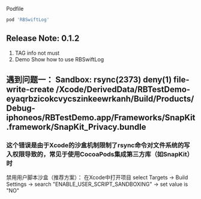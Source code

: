 Podfile

```bash
pod 'RBSwiftLog'
```

## Release Note: 0.1.2
1. TAG info not must
2. Demo Show how to use RBSwiftLog

## 遇到问题一： Sandbox: rsync(2373) deny(1) file-write-create /Xcode/DerivedData/RBTestDemo-eyaqrbzicokcvycszinkeewrkanh/Build/Products/Debug-iphoneos/RBTestDemo.app/Frameworks/SnapKit.framework/SnapKit_Privacy.bundle

### 这个错误是由于Xcode的沙盒机制限制了rsync命令对文件系统的写入权限导致的，常见于使用CocoaPods集成第三方库（如SnapKit）时
‌禁用用户脚本沙盒‌（推荐方案）：
在Xcode中打开项目
select Targets → Build Settings → search "ENABLE_USER_SCRIPT_SANDBOXING" → set value is "NO"
